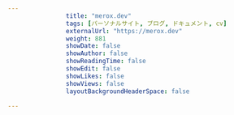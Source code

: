 ---
                title: "merox.dev"
                tags: [パーソナルサイト, ブログ, ドキュメント, cv]
                externalUrl: "https://merox.dev"
                weight: 881
                showDate: false
                showAuthor: false
                showReadingTime: false
                showEdit: false
                showLikes: false
                showViews: false
                layoutBackgroundHeaderSpace: false
                ---

